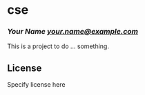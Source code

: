 # cse
### _Your Name <your.name@example.com>_

This is a project to do ... something.

## License

Specify license here

